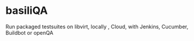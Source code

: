 # basiliQA
Run packaged testsuites on libvirt, locally , Cloud, with Jenkins, Cucumber, Buildbot or openQA
